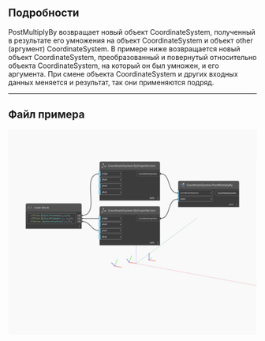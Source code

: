 ## Подробности
PostMultiplyBy возвращает новый объект CoordinateSystem, полученный в результате его умножения на объект CoordinateSystem и объект other (аргумент) CoordinateSystem. В примере ниже возвращается новый объект CoordinateSystem, преобразованный и повернутый относительно объекта CoordinateSystem, на который он был умножен, и его аргумента. При смене объекта CoordinateSystem и других входных данных меняется и результат, так они применяются подряд.
___
## Файл примера

![PostMultiplyBy](./Autodesk.DesignScript.Geometry.CoordinateSystem.PostMultiplyBy_img.jpg)

